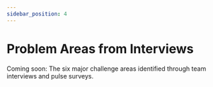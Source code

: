 ```yaml
---
sidebar_position: 4
---
```


# Problem Areas from Interviews

Coming soon: The six major challenge areas identified through team interviews and pulse surveys.